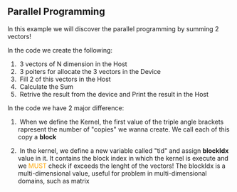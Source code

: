 ## Parallel Programming

In this example we will discover the parallel programming by summing 2 vectors!

In the code we create the following:

1. &nbsp;3 vectors of N dimension in the Host
2. &nbsp;3 poiters for allocate the 3 vectors in the Device
3. &nbsp;Fill 2 of this vectors in the Host
4. &nbsp;Calculate the Sum
5. &nbsp;Retrive the result from the device and Print the result in the Host

In the code we have 2 major difference:

1. &nbsp;When we define the Kernel, the first value of the triple angle brackets rapresent the number of "copies" we wanna create. We call each of this copy a **block**

2. &nbsp;In the kernel, we define a new variable called "tid" and assign **blockIdx** value in it. It contains the block index in which the kernel is execute and we <span style="color:orange">MUST</span> check if exceeds the lenght of the vectors!
The blockIdx is a multi-dimensional value, useful for problem in multi-dimensional domains, such as matrix








